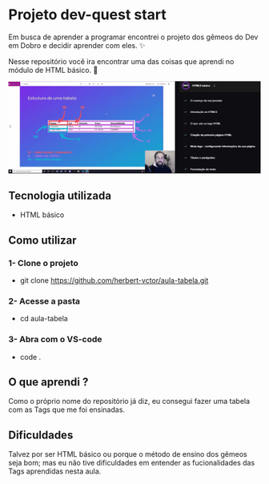 # Projeto dev-quest start
Em busca de aprender a programar encontrei o projeto dos gêmeos do Dev em Dobro e decidir aprender com eles. ✨

Nesse repositório você ira encontrar uma das coisas que aprendi no módulo de HTML básico. 🚀

[<img src="./aula-tabela.gif" alt="gif da aula sobre tabelas do módulo básico de HTML">](https://www.youtube.com/@DevemDobro)

## Tecnologia utilizada
- HTML básico

## Como utilizar
### 1- Clone o projeto
- git clone <https://github.com/herbert-vctor/aula-tabela.git>

### 2- Acesse a pasta
- cd aula-tabela

### 3- Abra com o VS-code
- code .

## O que aprendi ?
Como o próprio nome do repositório já diz, eu consegui fazer uma tabela com as Tags que me foi ensinadas.

## Dificuldades 
Talvez por ser HTML básico ou porque o método de ensino dos gêmeos seja bom; mas eu não tive dificuldades em entender as fucionalidades das Tags aprendidas nesta aula.
